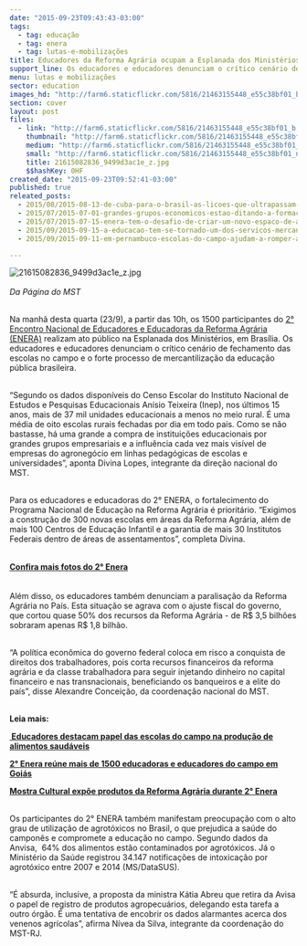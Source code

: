 ```yaml
---
date: "2015-09-23T09:43:43-03:00"
tags:
  - tag: educação
  - tag: enera
  - tag: lutas-e-mobilizações
title: Educadores da Reforma Agrária ocupam a Esplanada dos Ministérios
support_line: Os educadores e educadores denunciam o crítico cenário de fechamento das escolas no campo e o forte processo de mercantilização da educação pública brasileira.
menu: lutas e mobilizações
sector: education
images_hd: "http://farm6.staticflickr.com/5816/21463155448_e55c38bf01_b.jpg"
section: cover
layout: post
files:
  - link: "http://farm6.staticflickr.com/5816/21463155448_e55c38bf01_b.jpg"
    thumbnail: "http://farm6.staticflickr.com/5816/21463155448_e55c38bf01_t.jpg"
    medium: "http://farm6.staticflickr.com/5816/21463155448_e55c38bf01_z.jpg"
    small: "http://farm6.staticflickr.com/5816/21463155448_e55c38bf01_n.jpg"
    title: 21615082836_9499d3ac1e_z.jpg
    $$hashKey: 0HF
created_date: "2015-09-23T09:52:41-03:00"
published: true
releated_posts:
  - 2015/08/2015-08-13-de-cuba-para-o-brasil-as-licoes-que-ultrapassam-fronteiras.md
  - 2015/07/2015-07-01-grandes-grupos-economicos-estao-ditando-a-formacao-de-criancas-e-jovens-brasileiros.md
  - 2015/07/2015-07-15-enera-tem-o-desafio-de-criar-um-novo-espaco-de-articulacao-entre-os-trabalhadores-da-educacao.md
  - 2015/09/2015-09-15-a-educacao-tem-se-tornado-um-dos-servicos-mercantis-mais-lucrativos-afirma-professor-da-uerj.md
  - 2015/09/2015-09-11-em-pernambuco-escolas-do-campo-ajudam-a-romper-a-cerca-da-exclusao-escolar.md

---
```

<p><img alt="21615082836_9499d3ac1e_z.jpg" src="http://farm6.staticflickr.com/5816/21463155448_e55c38bf01_b.jpg" /><br />
<br />
<em>Da P&aacute;gina do MST</em></p>

<p><br />
Na manh&atilde; desta quarta (23/9), a partir das 10h, os 1500 participantes do <a href="http://www.mst.org.br/2015/08/17/mais-de-1-200-participantes-debatem-a-educacao-publica-brasileira.html" target="_blank">2&deg; Encontro Nacional de Educadores e Educadoras da Reforma Agr&aacute;ria (ENERA)</a> realizam ato p&uacute;blico na Esplanada dos Minist&eacute;rios, em Bras&iacute;lia. Os educadores e educadores denunciam o cr&iacute;tico cen&aacute;rio de fechamento das escolas no campo e o forte processo de mercantiliza&ccedil;&atilde;o da educa&ccedil;&atilde;o p&uacute;blica brasileira.</p>

<p><br />
&ldquo;Segundo os dados dispon&iacute;veis do Censo Escolar do Instituto Nacional de Estudos e Pesquisas Educacionais An&iacute;sio Teixeira (Inep), nos &uacute;ltimos 15 anos, mais de 37 mil unidades educacionais a menos no meio rural. &Eacute; uma m&eacute;dia de oito escolas rurais fechadas por dia em todo pa&iacute;s. Como se n&atilde;o bastasse, h&aacute; uma grande a compra de institui&ccedil;&otilde;es educacionais por grandes grupos empresariais e a influ&ecirc;ncia cada vez mais vis&iacute;vel de empresas do agroneg&oacute;cio em linhas pedag&oacute;gicas de escolas e universidades&rdquo;, aponta Divina Lopes, integrante da dire&ccedil;&atilde;o nacional do MST.&nbsp;</p>

<p><br />
Para os educadores e educadoras do 2&deg; ENERA, o fortalecimento do Programa Nacional de Educa&ccedil;&atilde;o na Reforma Agr&aacute;ria &eacute; priorit&aacute;rio. &ldquo;Exigimos a constru&ccedil;&atilde;o de 300 novas escolas em &aacute;reas da Reforma Agr&aacute;ria, al&eacute;m de mais 100 Centros de Educa&ccedil;&atilde;o Infantil e a garantia de mais 30 Institutos Federais dentro de &aacute;reas de assentamentos&rdquo;, completa Divina.</p>

<p><br />
<a href="https://www.flickr.com/photos/mstoficial/albums/72157658890640316" style="line-height: 20.8px;" target="_blank"><strong>Confira mais fotos do 2&deg; Enera</strong></a>&nbsp;</p>

<p><br />
Al&eacute;m disso, os educadores tamb&eacute;m denunciam a paralisa&ccedil;&atilde;o da Reforma Agr&aacute;ria no Pa&iacute;s. Esta situa&ccedil;&atilde;o se agrava com o ajuste fiscal do governo, que cortou quase 50% dos recursos da Reforma Agr&aacute;ria - de R$ 3,5 bilh&otilde;es sobraram apenas R$ 1,8 bilh&atilde;o.</p>

<p><br />
&ldquo;A pol&iacute;tica econ&ocirc;mica do governo federal coloca em risco a conquista de direitos dos trabalhadores, pois corta recursos financeiros da reforma agr&aacute;ria e da classe trabalhadora para seguir injetando dinheiro no capital financeiro e nas transnacionais, beneficiando os banqueiros e a elite do pa&iacute;s&rdquo;, disse Alexandre Concei&ccedil;&atilde;o, da coordena&ccedil;&atilde;o nacional do MST.</p>

<p><br />
<strong>Leia mais:</strong></p>

<p><strong><a href="http://www.mst.org.br/2015/09/22/2o-enera-destaca-papel-das-escolas-do-campo-na-producao-de-alimentos-saudaveis.html">&nbsp;Educadores destacam papel das escolas do campo na produ&ccedil;&atilde;o de alimentos saud&aacute;veis</a></strong></p>

<p><strong><a href="http://www.mst.org.br/2015/09/21/abertura-2-enenra-construimos-a-ideia-de-que-a-libertacao-depende-do-povo-controlar-em-primeiro-lugar-o-conhecimento.html">2&deg; Enera re&uacute;ne mais de 1500 educadoras e educadores do campo em Goi&aacute;s</a></strong></p>

<p><strong><a href="http://www.mst.org.br/2015/09/21/mostra-cultural-expoe-produtos-da-reforma-agraria-durante-2-enera.html">Mostra Cultural exp&otilde;e produtos da Reforma Agr&aacute;ria durante 2&deg; Enera</a></strong></p>

<p><br />
Os participantes do 2&deg; ENERA tamb&eacute;m manifestam preocupa&ccedil;&atilde;o com o alto grau de utiliza&ccedil;&atilde;o de agrot&oacute;xicos no Brasil, o que prejudica a sa&uacute;de do campon&ecirc;s e compromete a educa&ccedil;&atilde;o no campo. Segundo dados da Anvisa, &nbsp;64% dos alimentos est&atilde;o contaminados por agrot&oacute;xicos. J&aacute; o Minist&eacute;rio da Sa&uacute;de registrou 34.147 notifica&ccedil;&otilde;es de intoxica&ccedil;&atilde;o por agrot&oacute;xico entre 2007 e 2014 (MS/DataSUS).</p>

<p><br />
&ldquo;&Eacute; absurda, inclusive, a proposta da ministra K&aacute;tia Abreu que retira da Avisa o papel de registro de produtos agropecu&aacute;rios, delegando esta tarefa a outro &oacute;rg&atilde;o. &Eacute; uma tentativa de encobrir os dados alarmantes acerca dos venenos agr&iacute;colas&rdquo;, afirma N&iacute;vea da Silva, integrante da coordena&ccedil;&atilde;o do MST-RJ.</p>
